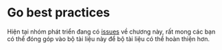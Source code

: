 # Go best practices

Hiện tại nhóm phát triển đang có [issues](https://github.com/zalopay-oss/go-advanced/issues/1) về chương này, rất mong các bạn có thể đóng góp vào bộ tài liệu này để bộ tài liệu có thể hoàn thiện hơn.